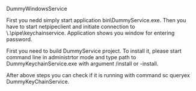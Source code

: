DummyWindowsService

First you nedd simply start application bin\DummyService.exe. Then you have to start netpipeclient and initiate connection to \\.\pipe\keychainservice. Application shows you window for entering password.

First you need to build DummyService project.
To install it, please start command line in administrtor mode and type path to DummyKeychainService.exe with argument /install or -install.

After above steps you can check if it is running with command sc queryex DummyKeyChainService.
